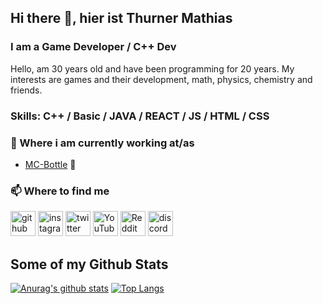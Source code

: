 ## Hi there 👋, hier ist Thurner Mathias
### I am a Game Developer / C++ Dev

<p align='left'>Hello,
am 30 years old and have been programming for 20 years.
My interests are games and their development, math, physics, chemistry and friends.</p>

### Skills: C++ / Basic / JAVA / REACT / JS / HTML / CSS

### 💼 Where i am currently working at/as
- [MC-Bottle](https://github.com/mathh40/MC-Bottle) 💼 

### 📫 Where to find me
[<img src='https://cdn.jsdelivr.net/npm/simple-icons@3.0.1/icons/github.svg' alt='github' height='40'>](https://github.com/mathh40)  [<img src='https://cdn.jsdelivr.net/npm/simple-icons@3.0.1/icons/instagram.svg' alt='instagram' height='40'>](https://www.instagram.com/mathh401/)  [<img src='https://cdn.jsdelivr.net/npm/simple-icons@3.0.1/icons/twitter.svg' alt='twitter' height='40'>](https://twitter.com/mathh40)  [<img src='https://cdn.jsdelivr.net/npm/simple-icons@3.0.1/icons/youtube.svg' alt='YouTube' height='40'>](https://www.youtube.com/channel/mathh40)  [<img src='https://cdn.jsdelivr.net/npm/simple-icons@3.0.1/icons/reddit.svg' alt='Reddit' height='40'>](https://www.reddit.com/user/mathh40)  [<img src='https://cdn.jsdelivr.net/npm/simple-icons@3.0.1/icons/discord.svg' alt='discord' height='40'>](https://discord.gg/nZDUUJ2)

## Some of my Github Stats
[![Anurag's github stats](https://github-readme-stats.vercel.app/api?username=mathh40&show_icons=true&theme=tokyonight?count_private=true)](https://github.com/anuraghazra/github-readme-stats)
[![Top Langs](https://github-readme-stats.vercel.app/api/top-langs/?username=mathh40&layout=compact)](https://github.com/mathh40/github-readme-stats)

